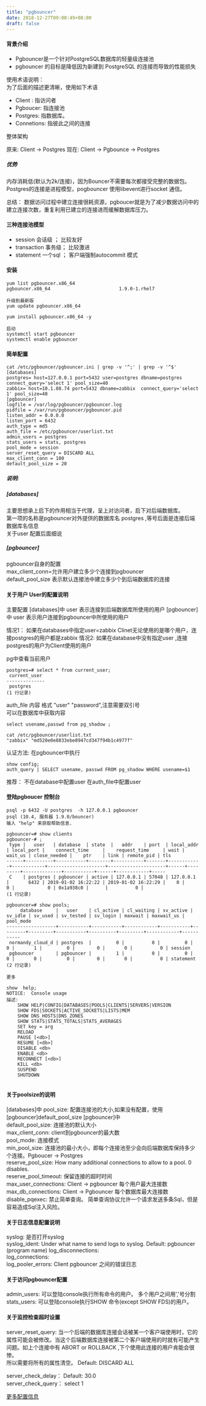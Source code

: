 ```yaml
---
title: "pgbouncer"
date: 2018-12-27T09:00:49+08:00
draft: false
---
```


#### 背景介绍

- Pgbouncer是一个针对PostgreSQL数据库的轻量级连接池  
- pgbouncer 的目标是降低因为新建到 PostgreSQL 的连接而导致的性能损失   

使用术语说明：  
为了后面的描述更清晰，使用如下术语
- Client : 指访问者  
- Pgboucer: 指连接池  
- Postgres: 指数据库。
- Connetions: 指彼此之间的连接

整体架构  

原来: Client -> Postgres
现在: Client -> Pgbounce -> Postgres

##### 优势  
内存消耗低(默认为2k/连接)，因为Bouncer不需要每次都接受完整的数据包。   
Postgres的连接是进程模型，pogbouncer 使用libevent进行socket 通信。  

总结： 数据访问过程中建立连接很耗资源，pgboucer就是为了减少数据访问中的建立连接次数，重复利用已建立的连接进而缓解数据库压力。

#### 三种连接池模型

- session 会话级 ； 比较友好
- transaction 事务级； 比较激进
- statement 一个sql ； 客户端强制autocommit 模式

#### 安装

```
yum list pgbouncer.x86_64
pgbouncer.x86_64                         1.9.0-1.rhel7

升级到最新版
yum update pgbouncer.x86_64

yum install pgbouncer.x86_64 -y

启动
systemctl start pgbouncer 
systemctl enable pgbouncer

```



#### 简单配置
```
cat /etc/pgbouncer/pgbouncer.ini | grep -v '^;' | grep -v '^$' 
[databases]
postgres= host=127.0.0.1 port=5432 user=postgres dbname=postgres connect_query='select 1' pool_size=40
zabbix= host=10.1.88.74 port=5432 dbname=zabbix  connect_query='select 1' pool_size=40
[pgbouncer]
logfile = /var/log/pgbouncer/pgbouncer.log
pidfile = /var/run/pgbouncer/pgbouncer.pid
listen_addr = 0.0.0.0
listen_port = 6432
auth_type = md5
auth_file = /etc/pgbouncer/userlist.txt
admin_users = postgres
stats_users = stats, postgres
pool_mode = session
server_reset_query = DISCARD ALL
max_client_conn = 100
default_pool_size = 20
```

##### 说明:

##### [databases] 
主要思想承上启下的作用相当于代理，呈上对访问者，启下对后端数据库。   
第一项的名称是pgbouncer对外提供的数据库名 postgres ,等号后面是连接后端数据库名信息  
关于user 配置后面细说  
##### [pgbouncer] 
pgbouncer自身的配置   
max_client_conn=允许用户建立多少个连接到pgbouncer   
default_pool_size 表示默认连接池中建立多少个到后端数据库的连接   

#### 关于用户 User的配置说明
主要配置
[databases]中 user 表示连接到后端数据库所使用的用户
[pgbouncer]中 user 表示用户连接到pgbouncer中所使用的用户

情况1： 如果在databases中指定user=zabbix Clinet无论使用的是哪个用户，连接postgres的用户都是zabbix
情况2:  如果在database中没有指定user ,连接postgres的用户为Client使用的用户

pg中查看当前用户
```
postgres=# select * from current_user;
 current_user 
--------------
 postgres
(1 行记录)
```

auth_file 内容
格式 "user" "password",注意需要双引号   
可以在数据库中获取内容
```
select usename,passwd from pg_shadow ; 
```
```
cat /etc/pgbouncer/userlist.txt  
"zabbix" "md520e0e8833ebe8947cd347f94b1c4977f"
```
认证方法: 在pgbouncer中执行
```
show config;
auth_query | SELECT usename, passwd FROM pg_shadow WHERE usename=$1
```

推荐： 不在database中配置user 在auth_file中配置user

#### 登陆pgboucer 控制台

```
psql -p 6432 -U postgres  -h 127.0.0.1 pgbouncer
psql (10.4, 服务器 1.9.0/bouncer)
输入 "help" 来获取帮助信息.

pgbouncer=# show clients
pgbouncer-# ;
 type |   user   | database  | state  |   addr    | port  | local_addr | local_port |    connect_time     |    request_time     | wait | wait_us | close_needed |    ptr    | link | remote_pid | tls 
------+----------+-----------+--------+-----------+-------+------------+------------+---------------------+---------------------+------+---------+--------------+-----------+------+------------+-----
 C    | postgres | pgbouncer | active | 127.0.0.1 | 57048 | 127.0.0.1  |       6432 | 2019-01-02 16:22:22 | 2019-01-02 16:22:29 |    0 |       0 |            0 | 0x1a938c0 |      |          0 | 
(1 行记录)

pgbouncer=# show pools;
     database     |   user    | cl_active | cl_waiting | sv_active | sv_idle | sv_used | sv_tested | sv_login | maxwait | maxwait_us | pool_mode 
------------------+-----------+-----------+------------+-----------+---------+---------+-----------+----------+---------+------------+-----------
 normandy_cloud_d | postgres  |         0 |          0 |         0 |       0 |       1 |         0 |        0 |       0 |          0 | session
 pgbouncer        | pgbouncer |         1 |          0 |         0 |       0 |       0 |         0 |        0 |       0 |          0 | statement
(2 行记录)

更多

show  help;
NOTICE:  Console usage
描述:  
	SHOW HELP|CONFIG|DATABASES|POOLS|CLIENTS|SERVERS|VERSION
	SHOW FDS|SOCKETS|ACTIVE_SOCKETS|LISTS|MEM
	SHOW DNS_HOSTS|DNS_ZONES
	SHOW STATS|STATS_TOTALS|STATS_AVERAGES
	SET key = arg
	RELOAD
	PAUSE [<db>]
	RESUME [<db>]
	DISABLE <db>
	ENABLE <db>
	RECONNECT [<db>]
	KILL <db>
	SUSPEND
	SHUTDOWN


```


#### 关于poolsize的说明

[databases]中 pool_size: 配置连接池的大小,如果没有配置，使用[pgbouncer]default_pool_size
[pgbouncer]中   
default_pool_size: 连接池的默认大小  
max_client_conn: client到pgbouncer的最大数  
pool_mode: 连接模式   
min_pool_size: 连接池的最小大小，即每个连接池至少会向后端数据库保持多少个连接。Pgboucer -> Postgres     
reserve_pool_size: How many additional connections to allow to a pool. 0 disables.  
reserve_pool_timeout: 保留连接的超时时间   
max_user_connections: Client -> pgbouncer 每个用户最大连接数
max_db_connections: Client -> Pgbouncer 每个数据库最大连接数
disable_pqexec:  禁止简单查询。 简单查询协议允许一个请求发送多条Sql，但是容易造成Sql注入风险。

#### 关于日志信息配置说明
syslog: 是否打开syslog  
syslog_ident: Under what name to send logs to syslog.  Default: pgbouncer (program name)
log_disconnections:     
log_connections:     
log_pooler_errors: Client pgbouncer 之间的错误日志  

#### 关于访问pgbouncer配置 

admin_users:  可以登陆console执行所有命令的用户。 多个用户之间用','号分割
stats_users:  可以登陆console执行SHOW 命令(except SHOW FDS)的用户。 

#### 关于监控检查超时设置  
server_reset_query: 当一个后端的数据库连接会话被某一个客户端使用时，它的属性可能会被修改。当这个后端数据库连接被第二个客户端使用的时就有可能产生问题。如上个连接中有 ABORT or ROLLBACK ,下个使用此连接的用户肯能会很惨。   
所以需要将所有的属性清空。  Default: DISCARD ALL

server_check_delay： Default: 30.0   
server_check_query： select 1   

[更多配置信息](http://pgbouncer.github.io/config.html#console-access-control)
